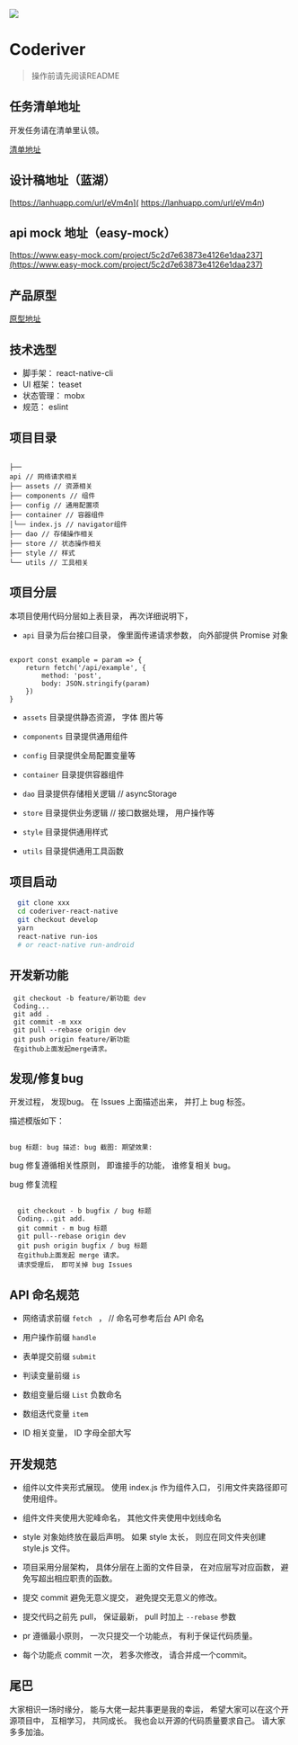 ![](https://avatars2.githubusercontent.com/u/46118421?s=400&u=428a96d53bb16788f49da9f39c08187755222644&v=4)

# Coderiver

> 操作前请先阅读README

## 任务清单地址

开发任务请在清单里认领。 

[清单地址](https://www.teambition.com/project/5c19c0675f925300191243f5/tasks/scrum/5c19c0675f92530019124400)

## 设计稿地址（蓝湖）

[https://lanhuapp.com/url/eVm4n]( https://lanhuapp.com/url/eVm4n)

## api mock 地址（easy-mock）

[https://www.easy-mock.com/project/5c2d7e63873e4126e1daa237](https://www.easy-mock.com/project/5c2d7e63873e4126e1daa237)

## 产品原型

[原型地址](https://shimo.im/docs/2QrSUcSoHVQwEMlO/)

## 技术选型

- 脚手架： react-native-cli
- UI 框架： teaset
- 状态管理： mobx
- 规范： eslint

## 项目目录

```

├──
api // 网络请求相关
├── assets // 资源相关
├── components // 组件
├── config // 通用配置项
├── container // 容器组件
│└── index.js // navigator组件
├── dao // 存储操作相关
├── store // 状态操作相关
├── style // 样式
└── utils // 工具相关
```

## 项目分层

本项目使用代码分层如上表目录， 再次详细说明下， 

- `api` 目录为后台接口目录， 像里面传递请求参数， 向外部提供 Promise 对象

```

export const example = param => {
    return fetch('/api/example', {
        method: 'post', 
        body: JSON.stringify(param)
    })
}
```

- `assets` 目录提供静态资源， 字体 图片等

- `components` 目录提供通用组件

- `config` 目录提供全局配置变量等

- `container` 目录提供容器组件

- `dao` 目录提供存储相关逻辑 // asyncStorage

- `store` 目录提供业务逻辑 // 接口数据处理， 用户操作等

- `style` 目录提供通用样式

- `utils` 目录提供通用工具函数

## 项目启动

``` bash
  git clone xxx
  cd coderiver-react-native
  git checkout develop
  yarn
  react-native run-ios
  # or react-native run-android
```

## 开发新功能

``` bask
 git checkout -b feature/新功能 dev
 Coding...
 git add .
 git commit -m xxx
 git pull --rebase origin dev
 git push origin feature/新功能
 在github上面发起merge请求。 
```

## 发现/修复bug

开发过程， 发现bug。 在 Issues 上面描述出来， 并打上 bug 标签。 

描述模版如下： 

```

bug 标题: bug 描述: bug 截图: 期望效果:
```

bug 修复遵循相关性原则， 即谁接手的功能， 谁修复相关 bug。 

bug 修复流程

```

  git checkout - b bugfix / bug 标题
  Coding...git add.
  git commit - m bug 标题
  git pull--rebase origin dev
  git push origin bugfix / bug 标题
  在github上面发起 merge 请求。 
  请求受理后， 即可关掉 bug Issues
```

## API 命名规范

- 网络请求前缀 `fetch ` ， // 命名可参考后台 API 命名

- 用户操作前缀 `handle` 

- 表单提交前缀 `submit` 

- 判读变量前缀 `is` 

- 数组变量后缀 `List` 负数命名

- 数组迭代变量 `item` 

- ID 相关变量， ID 字母全部大写

## 开发规范

- 组件以文件夹形式展现。 使用 index.js 作为组件入口， 引用文件夹路径即可使用组件。 

- 组件文件夹使用大驼峰命名， 其他文件夹使用中划线命名

- style 对象始终放在最后声明。 如果 style 太长， 则应在同文件夹创建 style.js 文件。 

- 项目采用分层架构， 具体分层在上面的文件目录， 在对应层写对应函数， 避免写超出相应职责的函数。 

- 提交 commit 避免无意义提交， 避免提交无意义的修改。 

- 提交代码之前先 pull， 保证最新， pull 时加上 `--rebase` 参数

- pr 遵循最小原则， 一次只提交一个功能点， 有利于保证代码质量。 

- 每个功能点 commit 一次， 若多次修改， 请合并成一个commit。 

## 尾巴

大家相识一场时缘分， 能与大佬一起共事更是我的幸运， 希望大家可以在这个开源项目中， 互相学习， 共同成长。 我也会以开源的代码质量要求自己。 请大家多多加油。 
